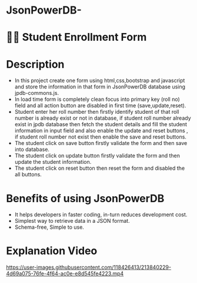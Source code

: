 # JsonPowerDB-
# 👨‍🎓 Student Enrollment Form 

# Description
 * In this project create one form using html,css,bootstrap and javascript and store the information in that form in JsonPowerDB database using jpdb-commons.js.<br/>
 * In load time form is completely clean focus into primary key (roll no) field and all action button are disabled in first time (save,update,reset).<br/>
 * Student enter her roll number then firstly identify student of that roll number is already exist or not in database, if student roll number already exist in jpdb  database then fetch the student details and fill the student information in input field and also enable the update and reset buttons , if student roll number not   exist then enable the save and reset buttons.<br/>
 * The student click on save button firstly validate the form and then save into database.<br/>
 * The student click on update button firstly validate the form and then update the student information.<br/>
 * The student click on reset button then reset the form and disabled the all buttons.<br/>
 
 # Benefits of using JsonPowerDB
 * It helps developers in faster coding, in-turn reduces development cost.<br/>
 * Simplest way to retrieve data in a JSON format.<br/>
 * Schema-free, Simple to use.<br/>
 
 # Explanation Video
 https://user-images.githubusercontent.com/118426413/213840229-4d69a075-76fe-4f64-ac0e-e8d545fe4223.mp4


